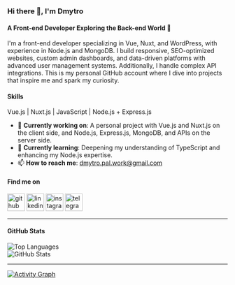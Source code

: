 ### Hi there 👋, I'm Dmytro  
#### A Front-end Developer Exploring the Back-end World 🤫  
I'm a front-end developer specializing in Vue, Nuxt, and WordPress, with experience in Node.js and MongoDB. I build responsive, SEO-optimized websites, custom admin dashboards, and data-driven platforms with advanced user management systems. Additionally, I handle complex API integrations. This is my personal GitHub account where I dive into projects that inspire me and spark my curiosity.

#### **Skills**  
Vue.js | Nuxt.js | JavaScript | Node.js + Express.js

- 🔭 **Currently working on**: A personal project with Vue.js and Nuxt.js on the client side, and Node.js, Express.js, MongoDB, and APIs on the server side.  
- 🌱 **Currently learning**: Deepening my understanding of TypeScript and enhancing my Node.js expertise.  
- 📫 **How to reach me**: [dmytro.pal.work@gmail.com](mailto:dmytro.pal.work@gmail.com)

#### **Find me on**  
[<img src='https://cdn.jsdelivr.net/npm/simple-icons@3.0.1/icons/github.svg' alt='github' height='40'>](https://github.com/leggok)  [<img src='https://cdn.jsdelivr.net/npm/simple-icons@3.0.1/icons/linkedin.svg' alt='linkedin' height='40'>](https://www.linkedin.com/in/dmytro-palianytsia-870b28217/)  [<img src='https://cdn.jsdelivr.net/npm/simple-icons@3.0.1/icons/instagram.svg' alt='instagram' height='40'>](https://www.instagram.com/dima___pal/)  [<img src='https://cdn.jsdelivr.net/npm/simple-icons@3.0.1/icons/telegram.svg' alt='telegram' height='40'>](https://t.me/dima_pal)  

---

#### **GitHub Stats**  
![Top Languages](https://github-readme-stats.vercel.app/api/top-langs/?username=leggok&layout=compact)  
![GitHub Stats](https://github-readme-stats.vercel.app/api?username=leggok&show_icons=true&count_private=true)  

---

[![Activity Graph](https://github-readme-activity-graph.vercel.app/graph?username=leggok&theme=vue&custom_title=Exploring%20projects%20that%20ignite%20my%20curiosity&hide_border=true)](https://github.com/ashutosh00710/github-readme-activity-graph)

